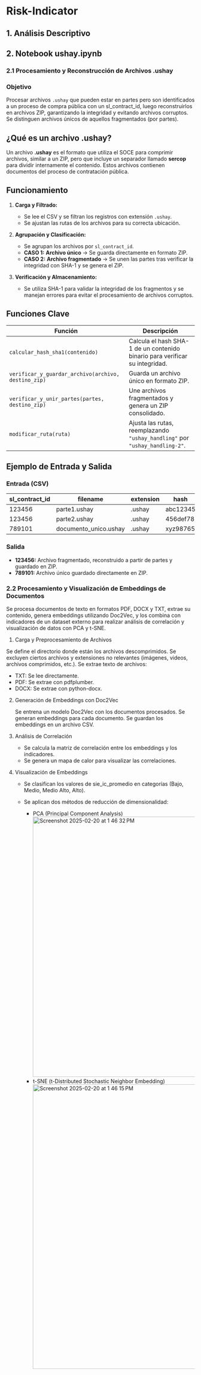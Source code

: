 # Risk-Indicator
## 1. Análisis Descriptivo
## 2. Notebook ushay.ipynb
### 2.1 Procesamiento y Reconstrucción de Archivos .ushay
### Objetivo
Procesar archivos `.ushay` que pueden estar en partes pero son identificados a un proceso de compra pública con un sl_contract_id, luego reconstruirlos en archivos ZIP, garantizando la integridad y evitando archivos corruptos. Se distinguen archivos únicos de aquellos fragmentados (por partes).

## ¿Qué es un archivo .ushay?
Un archivo **.ushay** es el formato que utiliza el SOCE para comprimir archivos, similar a un ZIP, pero que incluye un separador llamado **sercop** para dividir internamente el contenido. Estos archivos contienen documentos del proceso de contratación pública.

## Funcionamiento
1. **Carga y Filtrado:**  
   - Se lee el CSV y se filtran los registros con extensión `.ushay`.  
   - Se ajustan las rutas de los archivos para su correcta ubicación.

2. **Agrupación y Clasificación:**  
   - Se agrupan los archivos por `sl_contract_id`.  
   - **CASO 1:** **Archivo único** -> Se guarda directamente en formato ZIP.  
   - **CASO 2:** **Archivo fragmentado** -> Se unen las partes tras verificar la integridad con SHA-1 y se genera el ZIP.

3. **Verificación y Almacenamiento:**  
   - Se utiliza SHA-1 para validar la integridad de los fragmentos y se manejan errores para evitar el procesamiento de archivos corruptos.

## Funciones Clave

| Función                                           | Descripción                                                                 |
|---------------------------------------------------|-----------------------------------------------------------------------------|
| `calcular_hash_sha1(contenido)`                   | Calcula el hash SHA-1 de un contenido binario para verificar su integridad. |
| `verificar_y_guardar_archivo(archivo, destino_zip)` | Guarda un archivo único en formato ZIP.                                    |
| `verificar_y_unir_partes(partes, destino_zip)`    | Une archivos fragmentados y genera un ZIP consolidado.                     |
| `modificar_ruta(ruta)`                            | Ajusta las rutas, reemplazando `"ushay_handling"` por `"ushay_handling-2"`.   |

## Ejemplo de Entrada y Salida

### Entrada (CSV)
| sl_contract_id | filename              | extension | hash     | file_path           |
|----------------|-----------------------|-----------|----------|---------------------|
| 123456         | parte1.ushay        | .ushay   | abc12345 | /ruta/parte1.ushay  |
| 123456         | parte2.ushay        | .ushay   | 456def78 | /ruta/parte2.ushay  |
| 789101         | documento_unico.ushay | .ushay   | xyz98765 | /ruta/unico.ushay   |

### Salida
- **123456:** Archivo fragmentado, reconstruido a partir de partes y guardado en ZIP.  
- **789101:** Archivo único guardado directamente en ZIP.
### 2.2 Procesamiento y Visualización de Embeddings de Documentos

Se procesa documentos de texto en formatos PDF, DOCX y TXT, extrae su contenido, genera embeddings utilizando Doc2Vec, y los combina con indicadores de un dataset externo para realizar análisis de correlación y visualización de datos con PCA y t-SNE.

1. Carga y Preprocesamiento de Archivos

Se define el directorio donde están los archivos descomprimidos.
Se excluyen ciertos archivos y extensiones no relevantes (imágenes, videos, archivos comprimidos, etc.).
Se extrae texto de archivos:

   - TXT: Se lee directamente.
   - PDF: Se extrae con pdfplumber.
   - DOCX: Se extrae con python-docx.

2. Generación de Embeddings con Doc2Vec

   Se entrena un modelo Doc2Vec con los documentos procesados.
   Se generan embeddings para cada documento.
   Se guardan los embeddings en un archivo CSV.

3. Análisis de Correlación

   - Se calcula la matriz de correlación entre los embeddings y los indicadores.
   - Se genera un mapa de calor para visualizar las correlaciones.

4. Visualización de Embeddings

   - Se clasifican los valores de sie_ic_promedio en categorías (Bajo, Medio, Medio Alto, Alto).
   - Se aplican dos métodos de reducción de dimensionalidad:

      - PCA (Principal Component Analysis)
        <img width="693" alt="Screenshot 2025-02-20 at 1 46 32 PM" src="https://github.com/user-attachments/assets/9e81eb0b-83d3-4e2d-beed-4dba3d76b282" />
      - t-SNE (t-Distributed Stochastic Neighbor Embedding)
         <img width="758" alt="Screenshot 2025-02-20 at 1 46 15 PM" src="https://github.com/user-attachments/assets/65207e79-ce12-4cd1-bca7-1f83248e694b" />


